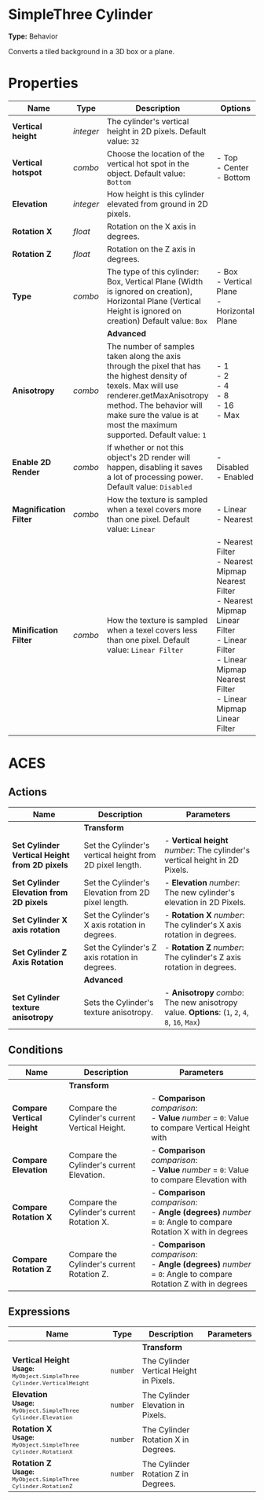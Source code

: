 # SimpleThree Cylinder
**Type:** Behavior

Converts a tiled background in a 3D box or a plane.

# Properties

| Name | Type | Description | Options |
|------|------|-------------|---------|
|**Vertical height**| _integer_ | The cylinder's vertical height in 2D pixels. Default value: `32` |  |
|**Vertical hotspot**| _combo_ | Choose the location of the vertical hot spot in the object. Default value: `Bottom` | - Top<br/>- Center<br/>- Bottom |
|**Elevation**| _integer_ | How height is this cylinder elevated from ground in 2D pixels.  |  |
|**Rotation X**| _float_ | Rotation on the X axis in degrees.  |  |
|**Rotation Z**| _float_ | Rotation on the Z axis in degrees.  |  |
|**Type**| _combo_ | The type of this cylinder: Box, Vertical Plane (Width is ignored on creation), Horizontal Plane (Vertical Height is ignored on creation) Default value: `Box` | - Box<br/>- Vertical Plane<br/>- Horizontal Plane |
| | | **Advanced**| |
|**Anisotropy**| _combo_ | The number of samples taken along the axis through the pixel that has the highest density of texels. Max will use renderer.getMaxAnisotropy method. The behavior will make sure the value is at most the maximum supported. Default value: `1` | - 1<br/>- 2<br/>- 4<br/>- 8<br/>- 16<br/>- Max |
|**Enable 2D Render**| _combo_ | If whether or not this object's 2D render will happen, disabling it saves a lot of processing power. Default value: `Disabled` | - Disabled<br/>- Enabled |
|**Magnification Filter**| _combo_ | How the texture is sampled when a texel covers more than one pixel. Default value: `Linear` | - Linear<br/>- Nearest |
|**Minification Filter**| _combo_ | How the texture is sampled when a texel covers less than one pixel. Default value: `Linear Filter` | - Nearest Filter<br/>- Nearest Mipmap Nearest Filter<br/>- Nearest Mipmap Linear Filter<br/>- Linear Filter<br/>- Linear Mipmap Nearest Filter<br/>- Linear Mipmap Linear Filter |

# ACES

## Actions

| Name | Description | Parameters |
|------|-------------|------------|
| |**Transform**| |
|**Set Cylinder Vertical Height from 2D pixels**| Set the Cylinder's vertical height from 2D pixel length. | - **Vertical height** _number_: The cylinder's vertical height in 2D Pixels.  |
|**Set Cylinder Elevation from 2D pixels**| Set the Cylinder's Elevation from 2D pixel length. | - **Elevation** _number_: The new cylinder's elevation in 2D Pixels.  |
|**Set Cylinder X axis rotation**| Set the Cylinder's X axis rotation in degrees. | - **Rotation X** _number_: The cylinder's X axis rotation in degrees.  |
|**Set Cylinder Z Axis Rotation**| Set the Cylinder's Z axis rotation in degrees. | - **Rotation Z** _number_: The cylinder's Z axis rotation in degrees.  |
| |**Advanced**| |
|**Set Cylinder texture anisotropy**| Sets the Cylinder's texture anisotropy. | - **Anisotropy** _combo_: The new anisotropy value.  **Options**: (`1`, `2`, `4`, `8`, `16`, `Max`) |

## Conditions

| Name | Description | Parameters |
|------|-------------|------------|
| |**Transform**| |
|**Compare Vertical Height**| Compare the Cylinder's current Vertical Height. | - **Comparison** _comparison_:  <br />- **Value** _number_ = `0`: Value to compare Vertical Height with  |
|**Compare Elevation**| Compare the Cylinder's current Elevation. | - **Comparison** _comparison_:  <br />- **Value** _number_ = `0`: Value to compare Elevation with  |
|**Compare Rotation X**| Compare the Cylinder's current Rotation X. | - **Comparison** _comparison_:  <br />- **Angle (degrees)** _number_ = `0`: Angle to compare Rotation X with in degrees  |
|**Compare Rotation Z**| Compare the Cylinder's current Rotation Z. | - **Comparison** _comparison_:  <br />- **Angle (degrees)** _number_ = `0`: Angle to compare Rotation Z with in degrees  |

## Expressions

| Name | Type | Description | Parameters |
|------|------|-------------|------------|
| | |**Transform**| |
|**Vertical Height**<br/><small>**Usage:** `MyObject.SimpleThree Cylinder.VerticalHeight`</small>|`number`| The Cylinder Vertical Height in Pixels. |  |
|**Elevation**<br/><small>**Usage:** `MyObject.SimpleThree Cylinder.Elevation`</small>|`number`| The Cylinder Elevation in Pixels. |  |
|**Rotation X**<br/><small>**Usage:** `MyObject.SimpleThree Cylinder.RotationX`</small>|`number`| The Cylinder Rotation X in Degrees. |  |
|**Rotation Z**<br/><small>**Usage:** `MyObject.SimpleThree Cylinder.RotationZ`</small>|`number`| The Cylinder Rotation Z in Degrees. |  |